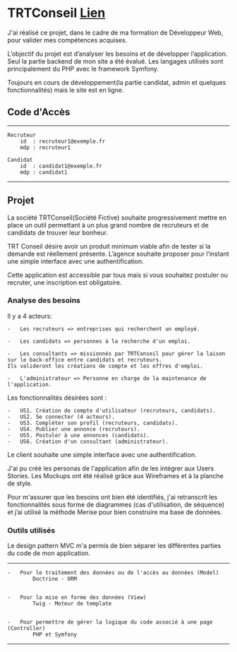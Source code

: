 # TRTConseil [Lien]([https://trt-conseil-recrutement.herokuapp.com/)

J'ai réalisé ce projet, dans le cadre de ma formation de Développeur Web, pour valider mes compétences acquises. 

L’objectif du projet est d’analyser les besoins et de développer l’application. Seul la partie backend de mon site a été évalué. Les langages utilisés sont principalement du PHP avec le framework Symfony.

Toujours en cours de développement(la partie candidat, admin et quelques fonctionnalités) mais le site est en ligne.
## Code d'Accès 
---
    Recruteur
        id  : recruteur1@exemple.fr
        mdp : recruteur1

    Candidat
        id  : candidat1@exemple.fr
        mdp : candidat1

---

## Projet

La société TRTConseil(Société Fictive) souhaite progressivement mettre en place un outil permettant à un plus grand nombre de recruteurs et de candidats de trouver leur bonheur.

TRT Conseil désire avoir un produit minimum viable afin de tester si la demande est réellement présente. L’agence souhaite proposer pour l’instant une simple interface avec une authentification.

Cette application est accessible par tous mais si vous souhaitez postuler ou recruter, une inscription est obligatoire.

### Analyse des besoins
Il y a 4 acteurs:

    -   Les recruteurs => entreprises qui recherchent un employé.

    -   Les candidats => personnes à la recherche d'un emploi.

    -   Les consultants => missionnés par TRTConseil pour gérer la laison sur le back-office entre candidats et recruteurs. 
    Ils valideront les créations de compte et les offres d'emploi.

    -   L'administrateur => Personne en charge de la maintenance de l'application.


Les fonctionnalités désirées sont :

    -   US1. Création de compte d'utilisateur (recruteurs, candidats).
    -   US2. Se connecter (4 acteurs).
    -   US3. Compléter son profil (recruteurs, candidats).
    -   US4. Publier une annonce (recruteurs).
    -   US5. Postuler à une annonces (candidats).
    -   US6. Création d'un consultant (administrateur).

Le client souhaite une simple interface avec une authentification.

J'ai pu créé les personas de l'application afin de les intégrer aux Users Stories. Les Mockups ont été réalisé grâce aux Wireframes et à la planche de style.

Pour m'assurer que les besoins ont bien été identifiés, j'ai retranscrit les fonctionnalités sous forme de diagrammes (cas d'utilisation, de séquence) et j’ai utilisé la méthode Merise pour bien construire ma base de données.


### Outils utilisés

Le design pattern MVC m'a permis de bien séparer les différentes parties du code de mon application.

---
    -   Pour le traitement des données ou de l'accès au données (Model)
            Doctrine - ORM


    -   Pour la mise en forme des données (View)
            Twig - Moteur de template


    -   Pour permettre de gérer la logique du code associé à une page (Controller)
            PHP et Symfony
---





